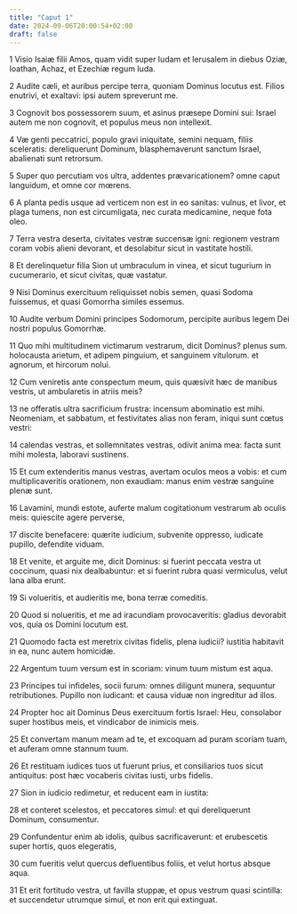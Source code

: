 ```yaml
---
title: "Caput 1"
date: 2024-09-06T20:00:54+02:00
draft: false
---
```



1 Visio Isaiæ filii Amos, quam vidit super Iudam et Ierusalem in diebus Oziæ, Ioathan, Achaz, et Ezechiæ regum Iuda.

2 Audite cæli, et auribus percipe terra, quoniam Dominus locutus est. Filios enutrivi, et exaltavi: ipsi autem spreverunt me.

3 Cognovit bos possessorem suum, et asinus præsepe Domini sui: Israel autem me non cognovit, et populus meus non intellexit.

4 Væ genti peccatrici, populo gravi iniquitate, semini nequam, filiis sceleratis: dereliquerunt Dominum, blasphemaverunt sanctum Israel, abalienati sunt retrorsum.

5 Super quo percutiam vos ultra, addentes prævaricationem? omne caput languidum, et omne cor mœrens.

6 A planta pedis usque ad verticem non est in eo sanitas: vulnus, et livor, et plaga tumens, non est circumligata, nec curata medicamine, neque fota oleo.

7 Terra vestra deserta, civitates vestræ succensæ igni: regionem vestram coram vobis alieni devorant, et desolabitur sicut in vastitate hostili.

8 Et derelinquetur filia Sion ut umbraculum in vinea, et sicut tugurium in cucumerario, et sicut civitas, quæ vastatur.

9 Nisi Dominus exercituum reliquisset nobis semen, quasi Sodoma fuissemus, et quasi Gomorrha similes essemus.

10 Audite verbum Domini principes Sodomorum, percipite auribus legem Dei nostri populus Gomorrhæ.

11 Quo mihi multitudinem victimarum vestrarum, dicit Dominus? plenus sum. holocausta arietum, et adipem pinguium, et sanguinem vitulorum. et agnorum, et hircorum nolui.

12 Cum veniretis ante conspectum meum, quis quæsivit hæc de manibus vestris, ut ambularetis in atriis meis?

13 ne offeratis ultra sacrificium frustra: incensum abominatio est mihi. Neomeniam, et sabbatum, et festivitates alias non feram, iniqui sunt cœtus vestri:

14 calendas vestras, et sollemnitates vestras, odivit anima mea: facta sunt mihi molesta, laboravi sustinens.

15 Et cum extenderitis manus vestras, avertam oculos meos a vobis: et cum multiplicaveritis orationem, non exaudiam: manus enim vestræ sanguine plenæ sunt.

16 Lavamini, mundi estote, auferte malum cogitationum vestrarum ab oculis meis: quiescite agere perverse,

17 discite benefacere: quærite iudicium, subvenite oppresso, iudicate pupillo, defendite viduam.

18 Et venite, et arguite me, dicit Dominus: si fuerint peccata vestra ut coccinum, quasi nix dealbabuntur: et si fuerint rubra quasi vermiculus, velut lana alba erunt.

19 Si volueritis, et audieritis me, bona terræ comeditis.

20 Quod si nolueritis, et me ad iracundiam provocaveritis: gladius devorabit vos, quia os Domini locutum est.

21 Quomodo facta est meretrix civitas fidelis, plena iudicii? iustitia habitavit in ea, nunc autem homicidæ.

22 Argentum tuum versum est in scoriam: vinum tuum mistum est aqua.

23 Principes tui infideles, socii furum: omnes diligunt munera, sequuntur retributiones. Pupillo non iudicant: et causa viduæ non ingreditur ad illos.

24 Propter hoc ait Dominus Deus exercituum fortis Israel: Heu, consolabor super hostibus meis, et vindicabor de inimicis meis.

25 Et convertam manum meam ad te, et excoquam ad puram scoriam tuam, et auferam omne stannum tuum.

26 Et restituam iudices tuos ut fuerunt prius, et consiliarios tuos sicut antiquitus: post hæc vocaberis civitas iusti, urbs fidelis.

27 Sion in iudicio redimetur, et reducent eam in iustita:

28 et conteret scelestos, et peccatores simul: et qui dereliquerunt Dominum, consumentur.

29 Confundentur enim ab idolis, quibus sacrificaverunt: et erubescetis super hortis, quos elegeratis,

30 cum fueritis velut quercus defluentibus foliis, et velut hortus absque aqua.

31 Et erit fortitudo vestra, ut favilla stuppæ, et opus vestrum quasi scintilla: et succendetur utrumque simul, et non erit qui extinguat.

